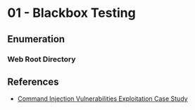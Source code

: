 # 01 - Blackbox Testing

## Enumeration

### Web Root Directory

## References

- [Command Injection Vulnerabilities Exploitation Case Study](https://resources.infosecinstitute.com/topics/secure-coding/command-injection-vulnerabilities-exploitation-case-study/)